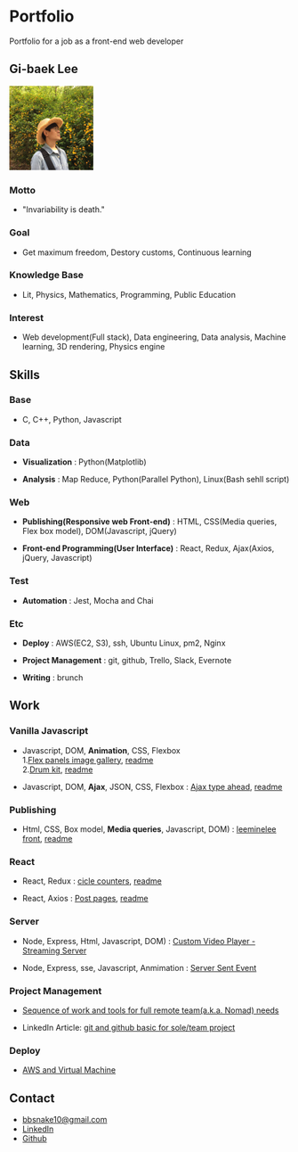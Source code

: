 # Portfolio
Portfolio for a job as a front-end web developer


## Gi-baek Lee

<img width="30%" src="./Gi-baek Lee.JPG">

### Motto
- "Invariability is death."

### Goal
- Get maximum freedom, Destory customs, Continuous learning

### Knowledge Base
- Lit, Physics, Mathematics, Programming, Public Education

### Interest
- Web development(Full stack), Data engineering, Data analysis, Machine learning, 3D rendering, Physics engine


## Skills

### Base
- C, C++, Python, Javascript

### Data
- <b>Visualization</b>
: Python(Matplotlib)

- <b>Analysis</b>
: Map Reduce, Python(Parallel Python), Linux(Bash sehll script)

### Web
- <b>Publishing(Responsive web Front-end)</b>
: HTML, CSS(Media queries, Flex box model), DOM(Javascript, jQuery)

- <b>Front-end Programming(User Interface)</b>
: React, Redux, Ajax(Axios, jQuery, Javascript)

### Test
- <b>Automation</b>
: Jest, Mocha and Chai

### Etc
- <b>Deploy</b>
: AWS(EC2, S3), ssh, Ubuntu Linux, pm2, Nginx

- <b>Project Management</b>
: git, github, Trello, Slack, Evernote

- <b>Writing</b>
: brunch


## Work

### Vanilla Javascript
- Javascript, DOM, <b>Animation</b>, CSS, Flexbox<br>
1.[Flex panels image gallery](https://ginnyang2.github.io/javascript30-FlexPanelsImgGallery/), [readme](https://github.com/ginNyang2/javascript30-FlexPanelsImgGallery)<br>
2.[Drum kit](https://ginnyang2.github.io/javascript30-drumKit/), [readme](https://github.com/ginNyang2/javascript30-drumKit)

- Javascript, DOM, <b>Ajax</b>, JSON, CSS, Flexbox
: [Ajax type ahead](https://ginnyang2.github.io/javascript30-ajaxTypeAhead/), [readme](https://github.com/ginNyang2/javascript30-ajaxTypeAhead)
 
### Publishing
- Html, CSS, Box model, <b>Media queries</b>, Javascript, DOM)
: [leeminelee front](https://ginnyang2.github.io/leeminelee_front/), [readme](https://github.com/ginNyang2/leeminelee_front)

### React
- React, Redux
: [cicle counters](https://ginnyang2.github.io/reactWithRedux_counterExample/), [readme](https://github.com/ginNyang2/reactWithRedux_counterExample)

- React, Axios
: [Post pages](https://ginnyang2.github.io/react-ajax-tutorial/), [readme](https://github.com/ginNyang2/react-ajax-tutorial)

### Server
- Node, Express, Html, Javascript, DOM)
: [Custom Video Player - Streaming Server](https://ginnyang2.github.io/javascript30-customVideoPlayer/)

- Node, Express, sse, Javascript, Anmimation
: [Server Sent Event](https://github.com/ginNyang2/ServerSentEventAnimation)

### Project Management
- [Sequence of work and tools for full remote team(a.k.a. Nomad) needs](https://ginnyang2.github.io/sequenceOfTheWorkAndNomad/)

- LinkedIn Article: [git and github basic for sole/team project](https://www.linkedin.com/pulse/how-manage-your-team-project-versiongit-gi-baek-lee/)


### Deploy
- [AWS and Virtual Machine](https://ginnyang2.github.io/deployUsingGithubAndAws/)


## Contact
- bbsnake10@gmail.com
- [LinkedIn](https://www.linkedin.com/in/gibaeklee/)
- [Github](https://github.com/ginNyang2)
